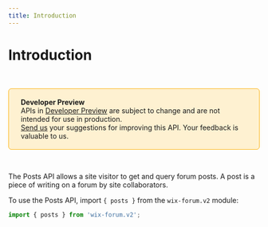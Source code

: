 ```yaml
---
title: Introduction
---
```


# Introduction

&nbsp;

<div style="background-color: #FEF1D1; padding: 18px 24px; border-radius: 6px; border: 1px solid #FDB10C; box-sizing: border-box; display: inline-block">
    <b>Developer Preview</b>
    <br/>
    <span>APIs in <a href="https://www.wix.com/velo/reference/api-overview/developer-preview">Developer Preview</a> are subject to change and are not intended for use in production.<br/><a href="mailto:velo-preview-feedback@wix.com">Send us</a> your suggestions for improving this API. Your feedback is valuable to us.</span>
</div>

&nbsp;


The Posts API allows a site visitor to get and query forum posts.
A post is a piece of writing on a forum by site collaborators. 


<!--
> **Note:**
> This module is [universal](/api-overview/api-versions#universal-modules). Functions in this module can run on both the backend and frontend, unless specified otherwise.
-->


To use the Posts API, import `{ posts }` from the `wix-forum.v2` module:

```javascript
import { posts } from 'wix-forum.v2';
```